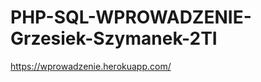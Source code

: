 # PHP-SQL-WPROWADZENIE-Grzesiek-Szymanek-2TI
https://wprowadzenie.herokuapp.com/                                                         
